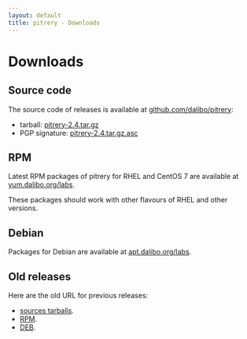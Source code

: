 ```yaml
---
layout: default
title: pitrery - Downloads
---
```


Downloads
=========

Source code
-----------

The source code of releases is available at
[github.com/dalibo/pitrery](https://github.com/dalibo/pitrery/releases):

* tarball:
[pitrery-2.4.tar.gz](https://github.com/dalibo/pitrery/releases/download/v2.4/pitrery-2.4.tar.gz)
* PGP signature: [pitrery-2.4.tar.gz.asc](https://github.com/dalibo/pitrery/releases/download/v2.4/pitrery-2.4.tar.gz.asc)

RPM
---

Latest RPM packages of pitrery for RHEL and CentOS 7 are available at
[yum.dalibo.org/labs](https://yum.dalibo.org/labs).

These packages should work with other flavours of RHEL and other versions.

Debian
------

Packages for Debian are available at [apt.dalibo.org/labs](https://apt.dalibo.org/labs).


Old releases
------------

Here are the old URL for previous releases:

- [sources tarballs](https://dl.dalibo.com/public/pitrery).
- [RPM](https://dl.dalibo.com/public/pitrery/rpms).
- [DEB](https://dl.dalibo.com/public/pitrery/debian).
